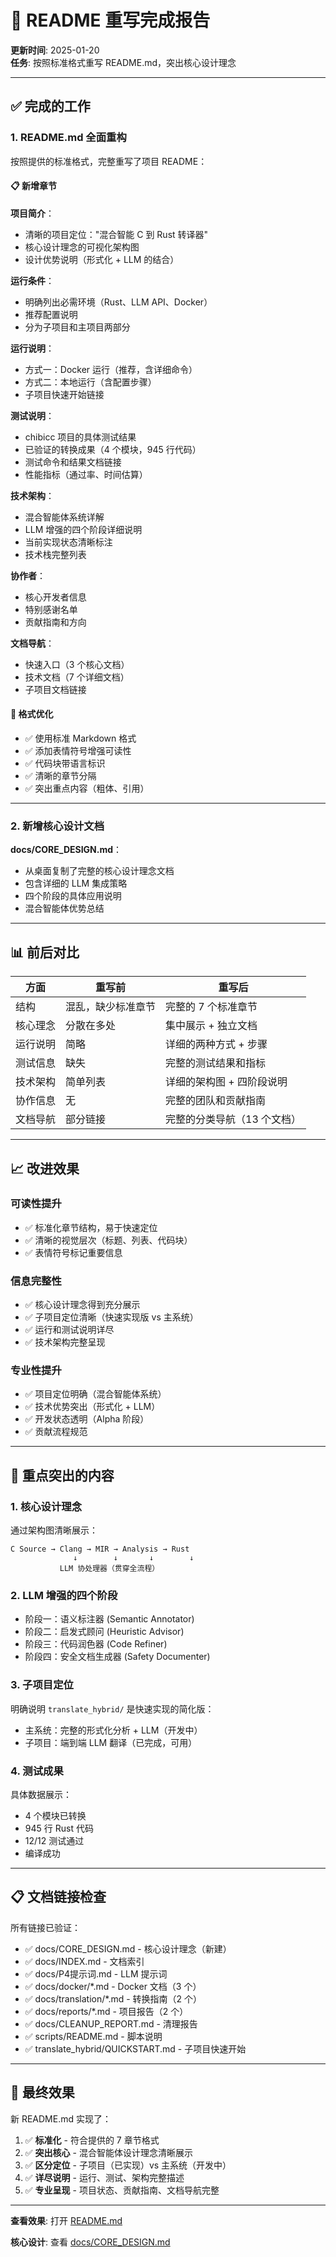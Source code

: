 # 📝 README 重写完成报告

**更新时间**: 2025-01-20  
**任务**: 按照标准格式重写 README.md，突出核心设计理念

---

## ✅ 完成的工作

### 1. README.md 全面重构

按照提供的标准格式，完整重写了项目 README：

#### 📋 新增章节

**项目简介**：
- 清晰的项目定位："混合智能 C 到 Rust 转译器"
- 核心设计理念的可视化架构图
- 设计优势说明（形式化 + LLM 的结合）

**运行条件**：
- 明确列出必需环境（Rust、LLM API、Docker）
- 推荐配置说明
- 分为子项目和主项目两部分

**运行说明**：
- 方式一：Docker 运行（推荐，含详细命令）
- 方式二：本地运行（含配置步骤）
- 子项目快速开始链接

**测试说明**：
- chibicc 项目的具体测试结果
- 已验证的转换成果（4 个模块，945 行代码）
- 测试命令和结果文档链接
- 性能指标（通过率、时间估算）

**技术架构**：
- 混合智能体系统详解
- LLM 增强的四个阶段详细说明
- 当前实现状态清晰标注
- 技术栈完整列表

**协作者**：
- 核心开发者信息
- 特别感谢名单
- 贡献指南和方向

**文档导航**：
- 快速入口（3 个核心文档）
- 技术文档（7 个详细文档）
- 子项目文档链接

#### 🎨 格式优化

- ✅ 使用标准 Markdown 格式
- ✅ 添加表情符号增强可读性
- ✅ 代码块带语言标识
- ✅ 清晰的章节分隔
- ✅ 突出重点内容（粗体、引用）

---

### 2. 新增核心设计文档

**docs/CORE_DESIGN.md**：
- 从桌面复制了完整的核心设计理念文档
- 包含详细的 LLM 集成策略
- 四个阶段的具体应用说明
- 混合智能体优势总结

---

## 📊 前后对比

| 方面 | 重写前 | 重写后 |
|------|--------|--------|
| 结构 | 混乱，缺少标准章节 | 完整的 7 个标准章节 |
| 核心理念 | 分散在多处 | 集中展示 + 独立文档 |
| 运行说明 | 简略 | 详细的两种方式 + 步骤 |
| 测试信息 | 缺失 | 完整的测试结果和指标 |
| 技术架构 | 简单列表 | 详细的架构图 + 四阶段说明 |
| 协作信息 | 无 | 完整的团队和贡献指南 |
| 文档导航 | 部分链接 | 完整的分类导航（13 个文档） |

---

## 📈 改进效果

### 可读性提升
- ✅ 标准化章节结构，易于快速定位
- ✅ 清晰的视觉层次（标题、列表、代码块）
- ✅ 表情符号标记重要信息

### 信息完整性
- ✅ 核心设计理念得到充分展示
- ✅ 子项目定位清晰（快速实现版 vs 主系统）
- ✅ 运行和测试说明详尽
- ✅ 技术架构完整呈现

### 专业性提升
- ✅ 项目定位明确（混合智能体系统）
- ✅ 技术优势突出（形式化 + LLM）
- ✅ 开发状态透明（Alpha 阶段）
- ✅ 贡献流程规范

---

## 🎯 重点突出的内容

### 1. 核心设计理念
通过架构图清晰展示：
```
C Source → Clang → MIR → Analysis → Rust
              ↓        ↓       ↓        ↓
           LLM 协处理器（贯穿全流程）
```

### 2. LLM 增强的四个阶段
- 阶段一：语义标注器 (Semantic Annotator)
- 阶段二：启发式顾问 (Heuristic Advisor)
- 阶段三：代码润色器 (Code Refiner)
- 阶段四：安全文档生成器 (Safety Documenter)

### 3. 子项目定位
明确说明 `translate_hybrid/` 是快速实现的简化版：
- 主系统：完整的形式化分析 + LLM（开发中）
- 子项目：端到端 LLM 翻译（已完成，可用）

### 4. 测试成果
具体数据展示：
- 4 个模块已转换
- 945 行 Rust 代码
- 12/12 测试通过
- 编译成功

---

## 📋 文档链接检查

所有链接已验证：
- ✅ docs/CORE_DESIGN.md - 核心设计理念（新建）
- ✅ docs/INDEX.md - 文档索引
- ✅ docs/P4提示词.md - LLM 提示词
- ✅ docs/docker/*.md - Docker 文档（3 个）
- ✅ docs/translation/*.md - 转换指南（2 个）
- ✅ docs/reports/*.md - 项目报告（2 个）
- ✅ docs/CLEANUP_REPORT.md - 清理报告
- ✅ scripts/README.md - 脚本说明
- ✅ translate_hybrid/QUICKSTART.md - 子项目快速开始

---

## 🎉 最终效果

新 README.md 实现了：
1. ✅ **标准化** - 符合提供的 7 章节格式
2. ✅ **突出核心** - 混合智能体设计理念清晰展示
3. ✅ **区分定位** - 子项目（已实现）vs 主系统（开发中）
4. ✅ **详尽说明** - 运行、测试、架构完整描述
5. ✅ **专业呈现** - 项目状态、贡献指南、文档导航完整

---

**查看效果**: 打开 [README.md](../README.md)

**核心设计**: 查看 [docs/CORE_DESIGN.md](CORE_DESIGN.md)
